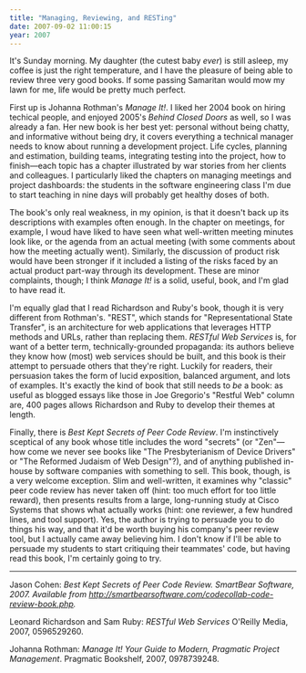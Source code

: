 ```yaml
---
title: "Managing, Reviewing, and RESTing"
date: 2007-09-02 11:00:15
year: 2007
---
```

It's Sunday morning.  My daughter (the cutest baby <em>ever</em>) is still asleep, my coffee is just the right temperature, and I have the pleasure of being able to review three very good books.  If some passing Samaritan would mow my lawn for me, life would be pretty much perfect.

First up is Johanna Rothman's <cite>Manage It!</cite>.  I liked her 2004 book on hiring techical people, and enjoyed 2005's <cite>Behind Closed Doors</cite> as well, so I was already a fan.  Her new book is her best yet: personal without being chatty, and informative without being dry, it covers everything a technical manager needs to know about running a development project.  Life cycles, planning and estimation, building teams, integrating testing into the project, how to finish—each topic has a chapter illustrated by war stories from her clients and colleagues.  I particularly liked the chapters on managing meetings and project dashboards: the students in the software engineering class I'm due to start teaching in nine days will probably get healthy doses of both.

The book's only real weakness, in my opinion, is that it doesn't back up its descriptions with examples often enough.  In the chapter on meetings, for example, I woud have liked to have seen what well-written meeting minutes look like, or the agenda from an actual meeting (with some comments about how the meeting actually went). Similarly, the discussion of product risk would have been stronger if it included a listing of the risks faced by an actual product part-way through its development.  These are minor complaints, though; I think <cite>Manage It!</cite> is a solid, useful, book, and I'm glad to have read it.

I'm equally glad that I read Richardson and Ruby's book, though it is very different from Rothman's.  "REST", which stands for "Representational State Transfer", is an architecture for web applications that leverages HTTP methods and URLs, rather than replacing them.  <cite>RESTful Web Services</cite> is, for want of a better term, technically-grounded propaganda: its authors believe they know how (most) web services should be built, and this book is their attempt to persuade others that they're right.  Luckily for readers, their persuasion takes the form of lucid exposition, balanced argument, and lots of examples.  It's exactly the kind of book that still needs to <em>be</em> a book: as useful as blogged essays like those in Joe Gregorio's "Restful Web" column are, 400 pages allows Richardson and Ruby to develop their themes at length.

Finally, there is <cite>Best Kept Secrets of Peer Code Review</cite>.  I'm instinctively sceptical of any book whose title includes the word "secrets" (or "Zen"—how come we never see books like "The Presbyterianism of Device Drivers" or "The Reformed Judaism of Web Design"?), and of anything published in-house by software companies with something to sell.  This book, though, is a very welcome exception.  Slim and well-written, it examines why "classic" peer code review has never taken off (hint: too much effort for too little reward), then presents results from a large, long-running study at Cisco Systems that shows what actually works (hint: one reviewer, a few hundred lines, and tool support).  Yes, the author is trying to persuade you to do things his way, and that it'd be worth buying his company's peer review tool, but I actually came away believing him.  I don't know if I'll be able to persuade my students to start critiquing their teammates' code, but having read this book, I'm certainly going to try.

<hr />Jason Cohen: <cite>Best Kept Secrets of Peer Code Review. SmartBear Software, 2007.  Available from <a href="http://smartbearsoftware.com/codecollab-code-review-book.php">http://smartbearsoftware.com/codecollab-code-review-book.php</a>.</cite>

Leonard Richardson and Sam Ruby: <cite>RESTful Web Services</cite> O'Reilly Media, 2007, 0596529260.

Johanna Rothman: <cite>Manage It! Your Guide to Modern, Pragmatic Project Management</cite>.  Pragmatic Bookshelf, 2007, 0978739248.
